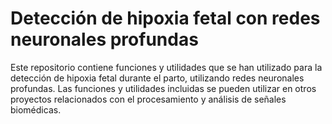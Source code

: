 # Detección de hipoxia fetal con redes neuronales profundas
Este repositorio contiene funciones y utilidades que se han utilizado para la detección de hipoxia fetal durante el parto, utilizando redes neuronales profundas. Las funciones y utilidades incluidas se pueden utilizar en otros proyectos relacionados con el procesamiento y análisis de señales biomédicas.
